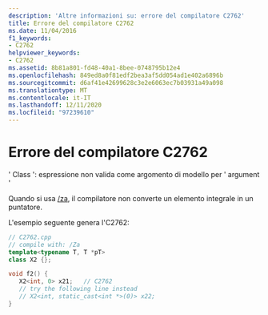 ```yaml
---
description: 'Altre informazioni su: errore del compilatore C2762'
title: Errore del compilatore C2762
ms.date: 11/04/2016
f1_keywords:
- C2762
helpviewer_keywords:
- C2762
ms.assetid: 8b81a801-fd48-40a1-8bee-0748795b12e4
ms.openlocfilehash: 849ed8a0f81edf2bea3af5dd054ad1e402a6896b
ms.sourcegitcommit: d6af41e42699628c3e2e6063ec7b03931a49a098
ms.translationtype: MT
ms.contentlocale: it-IT
ms.lasthandoff: 12/11/2020
ms.locfileid: "97239610"
---
```

# <a name="compiler-error-c2762"></a>Errore del compilatore C2762

' Class ': espressione non valida come argomento di modello per ' argument '

Quando si usa [/za](../../build/reference/za-ze-disable-language-extensions.md), il compilatore non converte un elemento integrale in un puntatore.

L'esempio seguente genera l'C2762:

```cpp
// C2762.cpp
// compile with: /Za
template<typename T, T *pT>
class X2 {};

void f2() {
   X2<int, 0> x21;   // C2762
   // try the following line instead
   // X2<int, static_cast<int *>(0)> x22;
}
```
